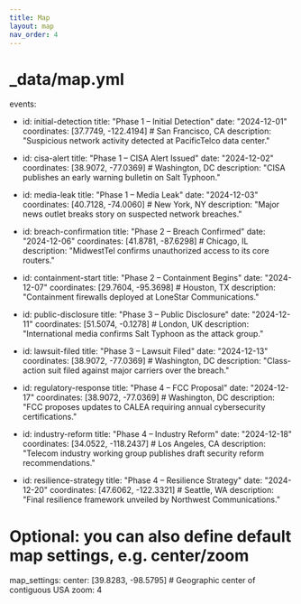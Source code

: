 ```yaml
---
title: Map
layout: map
nav_order: 4
---
```


# _data/map.yml

events:
  - id: initial-detection
    title: "Phase 1 – Initial Detection"
    date: "2024-12-01"
    coordinates: [37.7749, -122.4194]   # San Francisco, CA
    description: "Suspicious network activity detected at PacificTelco data center."

  - id: cisa-alert
    title: "Phase 1 – CISA Alert Issued"
    date: "2024-12-02"
    coordinates: [38.9072, -77.0369]     # Washington, DC
    description: "CISA publishes an early warning bulletin on Salt Typhoon."

  - id: media-leak
    title: "Phase 1 – Media Leak"
    date: "2024-12-03"
    coordinates: [40.7128, -74.0060]     # New York, NY
    description: "Major news outlet breaks story on suspected network breaches."

  - id: breach-confirmation
    title: "Phase 2 – Breach Confirmed"
    date: "2024-12-06"
    coordinates: [41.8781, -87.6298]     # Chicago, IL
    description: "MidwestTel confirms unauthorized access to its core routers."

  - id: containment-start
    title: "Phase 2 – Containment Begins"
    date: "2024-12-07"
    coordinates: [29.7604, -95.3698]     # Houston, TX
    description: "Containment firewalls deployed at LoneStar Communications."

  - id: public-disclosure
    title: "Phase 3 – Public Disclosure"
    date: "2024-12-11"
    coordinates: [51.5074, -0.1278]      # London, UK
    description: "International media confirms Salt Typhoon as the attack group."

  - id: lawsuit-filed
    title: "Phase 3 – Lawsuit Filed"
    date: "2024-12-13"
    coordinates: [38.9072, -77.0369]     # Washington, DC
    description: "Class-action suit filed against major carriers over the breach."

  - id: regulatory-response
    title: "Phase 4 – FCC Proposal"
    date: "2024-12-17"
    coordinates: [38.9072, -77.0369]     # Washington, DC
    description: "FCC proposes updates to CALEA requiring annual cybersecurity certifications."

  - id: industry-reform
    title: "Phase 4 – Industry Reform"
    date: "2024-12-18"
    coordinates: [34.0522, -118.2437]    # Los Angeles, CA
    description: "Telecom industry working group publishes draft security reform recommendations."

  - id: resilience-strategy
    title: "Phase 4 – Resilience Strategy"
    date: "2024-12-20"
    coordinates: [47.6062, -122.3321]    # Seattle, WA
    description: "Final resilience framework unveiled by Northwest Communications."

# Optional: you can also define default map settings, e.g. center/zoom
map_settings:
  center: [39.8283, -98.5795]  # Geographic center of contiguous USA
  zoom: 4
